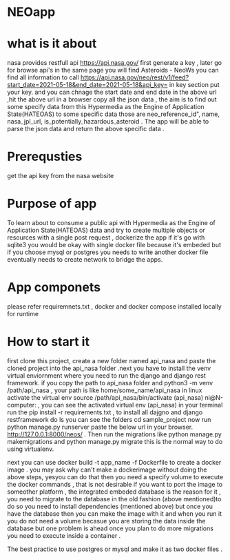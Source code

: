 # NEOapp 
# what is it about
nasa provides restfull api  https://api.nasa.gov/ first generate a key , later go for browse api's in the same page you will find Asteroids - NeoWs you can find all
information to call  https://api.nasa.gov/neo/rest/v1/feed?start_date=2021-05-18&end_date=2021-05-18&api_key=
in key section put your key. and you can chnage the start date and end date in the above url ,hit the above url in a browser copy all the json data , the aim is to find out some specify data from this Hypermedia as the Engine of Application State(HATEOAS) to some specific data those are  neo_reference_id", name, nasa_jpl_url, is_potentially_hazardous_asteroid . The app will be able to parse the json data and return the above specific data . 
# Prerequsties 
get the api key from the nasa website 
# Purpose of app
To learn about to consume a public api with Hypermedia as the Engine of Application State(HATEOAS) data and try to create multiple objects or resources with a
single post request , dockerize the app if it's go with sqlite3 you would be okay with single docker file because it's embeded   but if you choose mysql or postgres you needs to write another docker file eventually needs to create network to bridge the apps.  
# App componets
please refer requiremnets.txt , docker and docker compose installed locally for runtime

# How to start it 
    
first clone this project, create a new folder named api_nasa and paste the cloned project into the api_nasa folder .next you have to install the venv virtual enviornment where you need to run the django and django rest framework. if you copy the path to api_nasa folder and python3 -m venv /path/api_nasa      , your path is like home/some_name/api_nasa in linux   activate the virtual env    source /path/api_nasa/bin/activate  (api_nasa) ni@N-computer: , you can see the activated virtual env (api_nasa) in your terminal run the   pip install -r requirements.txt , to install all dajgno and django restframework do ls you can see the folders cd sample_project now run python manage.py runserver paste the below url in your browser. http://127.0.0.1:8000/neos/  . Then run the migrations like python manage.py makemigrations and python manage.py migrate this is the normal way to do using virtualenv.

next you can use docker build -t app_name -f Dockerfile  to create a docker image . you may ask why can't make a dockerimage without doing the above steps, yesyou can do that then you need a specify volume to execute the docker commands , that is not desirable if you want to port the image to someother platform , the integrated embeded database is the reason for it , you need to migrate to the database in the old fashion (above mentioned)to do so you need to install dependencies (mentioned above) but once you have the database then you can make the image with it and when you run it you do not need a volume becasue you are storing the data inside the database but one problem is ahead once you plan to do more migrations you need to execute inside a container .

The best practice to use postgres or mysql and make it as two docker files . 


















